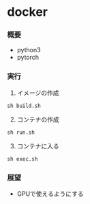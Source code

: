 # docker
### 概要
- python3
- pytorch

### 実行
1. イメージの作成
```
sh build.sh
```
2. コンテナの作成
```
sh run.sh
```
3. コンテナに入る
```
sh exec.sh
```
### 展望
- GPUで使えるようにする
